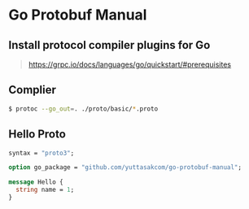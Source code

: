 # Go Protobuf Manual

## Install protocol compiler plugins for Go

> https://grpc.io/docs/languages/go/quickstart/#prerequisites

## Complier

```bash
$ protoc --go_out=. ./proto/basic/*.proto
```

## Hello Proto

```proto
syntax = "proto3";

option go_package = "github.com/yuttasakcom/go-protobuf-manual";

message Hello {
  string name = 1;
}
```
